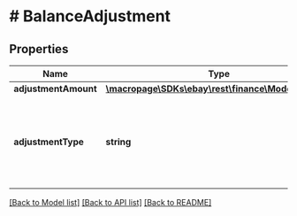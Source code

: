 # # BalanceAdjustment

## Properties

Name | Type | Description | Notes
------------ | ------------- | ------------- | -------------
**adjustmentAmount** | [**\macropage\SDKs\ebay\rest\finance\Model\Amount**](Amount.md) |  | [optional]
**adjustmentType** | **string** | The enumeration value returned here indicates if the charge is a &lt;code&gt;DEBIT&lt;/code&gt; or a &lt;code&gt;CREDIT&lt;/code&gt; to the seller. Generally, all transfer transaction types are going to be &lt;code&gt;DEBIT&lt;/code&gt;, since the money is being tranferred from the seller to eBay. For implementation help, refer to &lt;a href&#x3D;&#39;https://developer.ebay.com/api-docs/sell/finances/types/pay:BookingEntryEnum&#39;&gt;eBay API documentation&lt;/a&gt; | [optional]

[[Back to Model list]](../../README.md#models) [[Back to API list]](../../README.md#endpoints) [[Back to README]](../../README.md)
